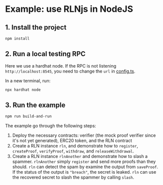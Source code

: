 # Example: use RLNjs in NodeJS

## 1. Install the project
```bash
npm install
```

## 2. Run a local testing RPC
Here we use a hardhat node. If the RPC is not listening `http://localhost:8545`, you need to change the `url` in [config.ts](./src/configs.ts).

In a new terminal, run:
```bash
npx hardhat node
```

## 3. Run the example
```bash
npm run build-and-run
```

The example go through the following steps:
1. Deploy the necessary contracts: verifier (the mock proof verifier since it's not yet generated), ERC20 token, and the RLN contract
2. Create a RLN instance `rln`, and demonstrate how to `register`, `createProof`, `verifyProof`, `withdraw`, and `releaseWithdrawal`.
3. Create a RLN instance `rlnAnother` and demonstrate how to slash a spammer. `rlnAnother` simply `register` and send more proofs than they should. `rln` can detect the spam by examine the output from `saveProof`. If the status of the output is `"breach"`, the secret is leaked. `rln` can use the recovered secret to slash the spammer by calling `slash`.